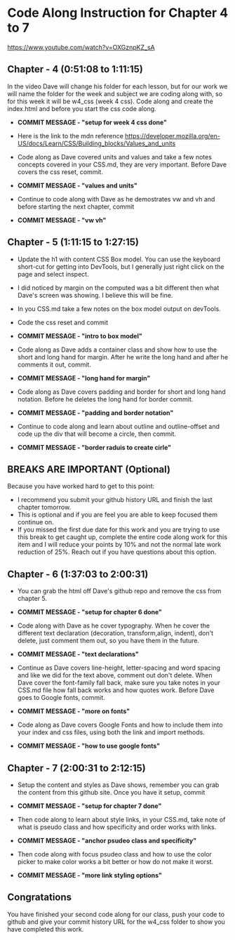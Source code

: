# Code Along Instruction for Chapter 4 to 7
https://www.youtube.com/watch?v=OXGznpKZ_sA


## Chapter - 4 (0:51:08 to 1:11:15)

In the video Dave will change his folder for each lesson, but for our work we will name the folder for the week and subject we are coding along with, so for this week it will be w4_css (week 4 css). Code along and create the index.html and before you start the css code along. 

* **COMMIT MESSAGE - "setup for week 4 css done"**

* Here is the link to the mdn reference https://developer.mozilla.org/en-US/docs/Learn/CSS/Building_blocks/Values_and_units

* Code along as Dave covered units and values and take a few  notes concepts covered in your CSS.md, they are very important. Before Dave covers the css reset, commit.


* **COMMIT MESSAGE - "values and units"**

* Continue to code along with Dave as he demostrates vw and vh and before starting the next chapter, commit

* **COMMIT MESSAGE - "vw vh"**

## Chapter - 5 (1:11:15 to 1:27:15)

* Update the h1 with content CSS Box model.  You can use the keyboard short-cut for getting into DevTools, but I generally just right click on the page and select inspect.  

* I did noticed by margin on the computed was a bit different then what Dave's screen was showing.  I believe this will be fine. 

* In you CSS.md take a few notes on the box model output on devTools. 

* Code the css reset and commit 

* **COMMIT MESSAGE - "intro to box model"**

* Code along as Dave adds a container class and show how to use the short and long hand for margin.  After he write the long hand and after he comments it out, commit.

* **COMMIT MESSAGE - "long hand for margin"**

* Code along as Dave covers padding and border for short and long hand notation. Before he deletes the long hand for border commit.

* **COMMIT MESSAGE - "padding and border notation"**

* Continue to code along and learn about outline and outline-offset and code up the div that will become a circle, then commit.

* **COMMIT MESSAGE - "border raduis to create cirle"**


## BREAKS ARE IMPORTANT (Optional)

Because you have worked hard to get to this point:
* I recommend you submit your github history URL and finish the last chapter tomorrow.  
* This is optional and if you are feel you are able to keep focused them continue on.  
* If you missed the first due date for this work and you are trying to use this break to get caught up, complete the entire code along work for this item and I will reduce your points by 10% and not the normal late work reduction of 25%. Reach out if you have questions about this option. 

## Chapter - 6 (1:37:03 to 2:00:31)

* You can grab the html off Dave's github repo and remove the css from chapter 5.  

* **COMMIT MESSAGE - "setup for chapter 6 done"**

* Code along with Dave as he cover typography.  When he cover the different text declaration (decoration, transform,align, indent), don't delete, just comment them out, so you have them in the future. 

* **COMMIT MESSAGE - "text declarations"**

* Continue as Dave covers line-height, letter-spacing and word spacing and like we did for the text above, comment out don't delete.  When Dave cover the font-family fall back, make sure you take notes in your CSS.md file how fall back works and how quotes work. Before Dave goes to Google fonts, commit.


* **COMMIT MESSAGE - "more on fonts"**

* Code along as Dave covers Google Fonts and how to include them into your index and css files, using both the link and import methods.  

* **COMMIT MESSAGE - "how to use google fonts"**

## Chapter - 7 (2:00:31 to 2:12:15)
* Setup the content and styles as Dave shows, remember you can grab the content from this github site. Once you have it setup, commit

* **COMMIT MESSAGE - "setup for chapter 7 done"**

* Then code along to learn about style links, in your CSS.md, take note of what is pseudo class and how specificity and order works with links.  

* **COMMIT MESSAGE - "anchor psudeo class and specificity"**

* Then code along with focus psudeo class and how to use the color picker to make color works a bit better or how do not make it worst. 

* **COMMIT MESSAGE - "more link styling options"**



## Congratations
You have finished your second code along for our class, push your code to github and give your commit history URL for the w4_css folder to show you have completed this work. 